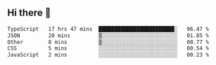 ## Hi there 👋

 <!--START_SECTION:waka-->

```txt
TypeScript   17 hrs 47 mins  ████████████████████████░   96.47 %
JSON         20 mins         ▒░░░░░░░░░░░░░░░░░░░░░░░░   01.85 %
Other        8 mins          ▒░░░░░░░░░░░░░░░░░░░░░░░░   00.77 %
CSS          5 mins          ░░░░░░░░░░░░░░░░░░░░░░░░░   00.54 %
JavaScript   2 mins          ░░░░░░░░░░░░░░░░░░░░░░░░░   00.23 %
```

<!--END_SECTION:waka-->

<!--
**Sasha125588/Sasha125588** is a ✨ _special_ ✨ repository because its `README.md` (this file) appears on your GitHub profile.

Here are some ideas to get you started:

- 🔭 I’m currently working on ...
- 🌱 I’m currently learning ...
- 👯 I’m looking to collaborate on ...
- 🤔 I’m looking for help with ...
- 💬 Ask me about ...
- 📫 How to reach me: ...
- 😄 Pronouns: ...
- ⚡ Fun fact: ...
-->
